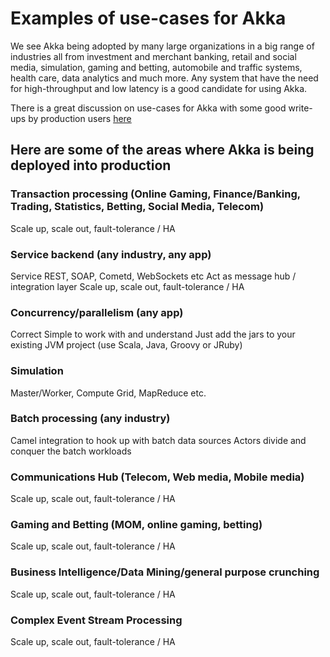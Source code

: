 <a id="use-cases"></a>
# Examples of use-cases for Akka

We see Akka being adopted by many large organizations in a big range of industries
all from investment and merchant banking, retail and social media, simulation,
gaming and betting, automobile and traffic systems, health care, data analytics
and much more. Any system that have the need for high-throughput and low latency
is a good candidate for using Akka.

There is a great discussion on use-cases for Akka with some good write-ups by production
users [here ](http://stackoverflow.com/questions/4493001/good-use-case-for-akka/4494512#4494512)

## Here are some of the areas where Akka is being deployed into production

### Transaction processing (Online Gaming, Finance/Banking, Trading, Statistics, Betting, Social Media, Telecom)

>
Scale up, scale out, fault-tolerance / HA

### Service backend (any industry, any app)

>
Service REST, SOAP, Cometd, WebSockets etc
Act as message hub / integration layer
Scale up, scale out, fault-tolerance / HA

### Concurrency/parallelism (any app)

>
Correct
Simple to work with and understand
Just add the jars to your existing JVM project (use Scala, Java, Groovy or JRuby)

### Simulation

>
Master/Worker, Compute Grid, MapReduce etc.

### Batch processing (any industry)

>
Camel integration to hook up with batch data sources
Actors divide and conquer the batch workloads

### Communications Hub (Telecom, Web media, Mobile media)

>
Scale up, scale out, fault-tolerance / HA

### Gaming and Betting (MOM, online gaming, betting)

>
Scale up, scale out, fault-tolerance / HA

### Business Intelligence/Data Mining/general purpose crunching

>
Scale up, scale out, fault-tolerance / HA

### Complex Event Stream Processing

>
Scale up, scale out, fault-tolerance / HA